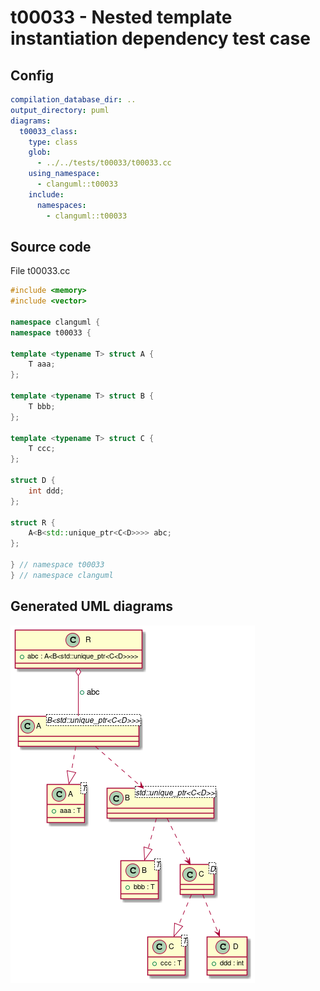 # t00033 - Nested template instantiation dependency test case
## Config
```yaml
compilation_database_dir: ..
output_directory: puml
diagrams:
  t00033_class:
    type: class
    glob:
      - ../../tests/t00033/t00033.cc
    using_namespace:
      - clanguml::t00033
    include:
      namespaces:
        - clanguml::t00033

```
## Source code
File t00033.cc
```cpp
#include <memory>
#include <vector>

namespace clanguml {
namespace t00033 {

template <typename T> struct A {
    T aaa;
};

template <typename T> struct B {
    T bbb;
};

template <typename T> struct C {
    T ccc;
};

struct D {
    int ddd;
};

struct R {
    A<B<std::unique_ptr<C<D>>>> abc;
};

} // namespace t00033
} // namespace clanguml

```
## Generated UML diagrams
![t00033_class](./t00033_class.png "Nested template instantiation dependency test case")
